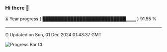 ### Hi there 👋

⏳ Year progress { ███████████████████████████▁▁▁ } 91.55 %

---

⏰ Updated on Sun, 01 Dec 2024 01:43:37 GMT

![Progress Bar CI](https://github.com/liununu/liununu/workflows/Progress%20Bar%20CI/badge.svg)
